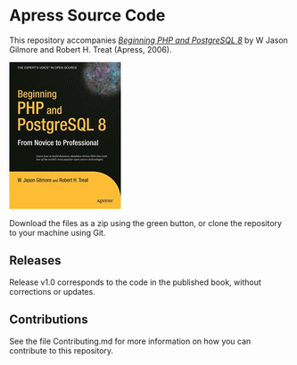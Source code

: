 # Apress Source Code

This repository accompanies [*Beginning PHP and PostgreSQL 8*](http://www.apress.com/9781590595473) by W Jason Gilmore and Robert H. Treat (Apress, 2006).

![Cover image](9781590595473.jpg)

Download the files as a zip using the green button, or clone the repository to your machine using Git.

## Releases

Release v1.0 corresponds to the code in the published book, without corrections or updates.

## Contributions

See the file Contributing.md for more information on how you can contribute to this repository.
